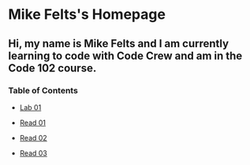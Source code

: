 

# Mike Felts's Homepage

## Hi, my name is Mike Felts and I am currently learning to code with Code Crew and am in the Code 102 course. 

### Table of Contents
- [Lab 01](https://leftymike.github.io/reading-notes)
 
- [Read 01](https://leftymike.github.io/reading-notes/lab01learning)

- [Read 02](https://leftymike.github.io/reading-notes/read02texteditor)

- [Read 03](https://leftymike.github.io/reading-notes/read03gittutorial)
